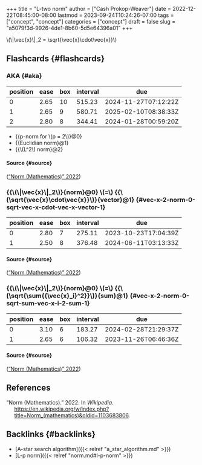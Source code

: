 +++
title = "L-two norm"
author = ["Cash Prokop-Weaver"]
date = 2022-12-22T08:45:00-08:00
lastmod = 2023-09-24T10:24:26-07:00
tags = ["concept", "concept"]
categories = ["concept"]
draft = false
slug = "a5079f3d-9926-4de1-8b60-5d5e64396a01"
+++

\\(\\|\vec{x}\\|\_2 = \sqrt{\vec{x}\cdot\vec{x}}\\)


## Flashcards {#flashcards}


### AKA {#aka}

| position | ease | box | interval | due                  |
|----------|------|-----|----------|----------------------|
| 0        | 2.65 | 10  | 515.23   | 2024-11-27T07:12:22Z |
| 1        | 2.65 | 9   | 580.71   | 2025-02-10T08:38:33Z |
| 2        | 2.80 | 8   | 344.41   | 2024-01-28T00:59:20Z |

-   {{p-norm for \\(p = 2\\)}@0}
-   {{Euclidian norm}@1}
-   {{\\(L^2\\) norm}@2}


#### Source {#source}

(<a href="#citeproc_bib_item_1">“Norm (Mathematics)” 2022</a>)


### {{\\(\\|\vec{x}\\|\_2\\)}{norm}@0} \\(=\\) {{\\(\sqrt{\vec{x}\cdot\vec{x}}\\)}{vector}@1} {#vec-x-2-norm-0-sqrt-vec-x-cdot-vec-x-vector-1}

| position | ease | box | interval | due                  |
|----------|------|-----|----------|----------------------|
| 0        | 2.80 | 7   | 275.11   | 2023-10-23T17:04:39Z |
| 1        | 2.50 | 8   | 376.48   | 2024-06-11T03:13:33Z |


#### Source {#source}

(<a href="#citeproc_bib_item_1">“Norm (Mathematics)” 2022</a>)


### {{\\(\\|\vec{x}\\|\_2\\)}{norm}@0} \\(=\\) {{\\(\sqrt{\sum{{\vec{x}\_i}^2}}\\)}{sum}@1} {#vec-x-2-norm-0-sqrt-sum-vec-x-i-2-sum-1}

| position | ease | box | interval | due                  |
|----------|------|-----|----------|----------------------|
| 0        | 3.10 | 6   | 183.27   | 2024-02-28T21:29:37Z |
| 1        | 2.65 | 6   | 106.32   | 2023-11-26T06:46:36Z |


#### Source {#source}

(<a href="#citeproc_bib_item_1">“Norm (Mathematics)” 2022</a>)

## References

<style>.csl-entry{text-indent: -1.5em; margin-left: 1.5em;}</style><div class="csl-bib-body">
  <div class="csl-entry"><a id="citeproc_bib_item_1"></a>“Norm (Mathematics).” 2022. In <i>Wikipedia</i>. <a href="https://en.wikipedia.org/w/index.php?title=Norm_(mathematics)&oldid=1103683806">https://en.wikipedia.org/w/index.php?title=Norm_(mathematics)&#38;oldid=1103683806</a>.</div>
</div>


## Backlinks {#backlinks}

-   [A-star search algorithm]({{< relref "a_star_algorithm.md" >}})
-   [L-p norm]({{< relref "norm.md#l-p-norm" >}})
